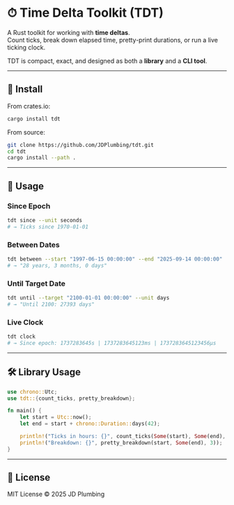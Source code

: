# ⏱ Time Delta Toolkit (TDT)

A Rust toolkit for working with **time deltas**.  
Count ticks, break down elapsed time, pretty-print durations, or run a live ticking clock.  

TDT is compact, exact, and designed as both a **library** and a **CLI tool**.

---

## 🚀 Install
From crates.io:
```bash
cargo install tdt
```

From source:
```bash
git clone https://github.com/JDPlumbing/tdt.git
cd tdt
cargo install --path .
```

---

## 📌 Usage

### Since Epoch
```bash
tdt since --unit seconds
# → Ticks since 1970-01-01
```

### Between Dates
```bash
tdt between --start "1997-06-15 00:00:00" --end "2025-09-14 00:00:00"
# → "28 years, 3 months, 0 days"
```

### Until Target Date
```bash
tdt until --target "2100-01-01 00:00:00" --unit days
# → "Until 2100: 27393 days"
```

### Live Clock
```bash
tdt clock
# → Since epoch: 1737283645s | 1737283645123ms | 1737283645123456µs
```

---

## 🛠 Library Usage
```rust
use chrono::Utc;
use tdt::{count_ticks, pretty_breakdown};

fn main() {
    let start = Utc::now();
    let end = start + chrono::Duration::days(42);

    println!("Ticks in hours: {}", count_ticks(Some(start), Some(end), "hours"));
    println!("Breakdown: {}", pretty_breakdown(start, Some(end), 3));
}
```

---

## 📄 License
MIT License © 2025 JD Plumbing
